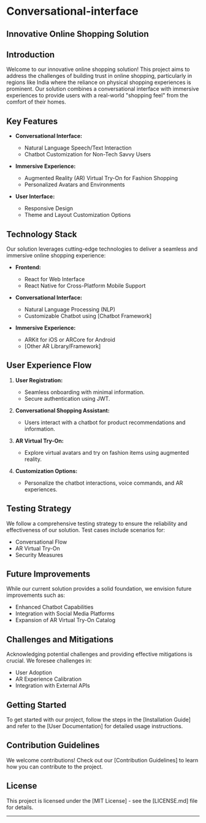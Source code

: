 # Conversational-interface
## Innovative Online Shopping Solution

## Introduction

Welcome to our innovative online shopping solution! This project aims to address the challenges of building trust in online shopping, particularly in regions like India where the reliance on physical shopping experiences is prominent. Our solution combines a conversational interface with immersive experiences to provide users with a real-world "shopping feel" from the comfort of their homes.

## Key Features

- **Conversational Interface:**
  - Natural Language Speech/Text Interaction
  - Chatbot Customization for Non-Tech Savvy Users

- **Immersive Experience:**
  - Augmented Reality (AR) Virtual Try-On for Fashion Shopping
  - Personalized Avatars and Environments

- **User Interface:**
  - Responsive Design
  - Theme and Layout Customization Options

## Technology Stack

Our solution leverages cutting-edge technologies to deliver a seamless and immersive online shopping experience:

- **Frontend:**
  - React for Web Interface
  - React Native for Cross-Platform Mobile Support

- **Conversational Interface:**
  - Natural Language Processing (NLP)
  - Customizable Chatbot using [Chatbot Framework]

- **Immersive Experience:**
  - ARKit for iOS or ARCore for Android
  - [Other AR Library/Framework]

## User Experience Flow

1. **User Registration:**
   - Seamless onboarding with minimal information.
   - Secure authentication using JWT.

2. **Conversational Shopping Assistant:**
   - Users interact with a chatbot for product recommendations and information.

3. **AR Virtual Try-On:**
   - Explore virtual avatars and try on fashion items using augmented reality.

4. **Customization Options:**
   - Personalize the chatbot interactions, voice commands, and AR experiences.

## Testing Strategy

We follow a comprehensive testing strategy to ensure the reliability and effectiveness of our solution. Test cases include scenarios for:
- Conversational Flow
- AR Virtual Try-On
- Security Measures

## Future Improvements

While our current solution provides a solid foundation, we envision future improvements such as:
- Enhanced Chatbot Capabilities
- Integration with Social Media Platforms
- Expansion of AR Virtual Try-On Catalog

## Challenges and Mitigations

Acknowledging potential challenges and providing effective mitigations is crucial. We foresee challenges in:
- User Adoption
- AR Experience Calibration
- Integration with External APIs

## Getting Started

To get started with our project, follow the steps in the [Installation Guide] and refer to the [User Documentation] for detailed usage instructions.

## Contribution Guidelines

We welcome contributions! Check out our [Contribution Guidelines] to learn how you can contribute to the project.

## License

This project is licensed under the [MIT License] - see the [LICENSE.md] file for details.

---

